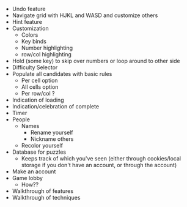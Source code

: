 - Undo feature
- Navigate grid with HJKL and WASD and customize others
- Hint feature
- Customization
  - Colors
  - Key binds
  - Number highlighting
  - row/col highlighting
- Hold (some key) to skip over numbers or loop around to other side
- Difficulty Selector
- Populate all candidates with basic rules
  - Per cell option
  - All cells option
  - Per row/col ?
- Indication of loading
- Indication/celebration of complete
- Timer
- People
  - Names
    - Rename yourself
    - Nickname others
  - Recolor yourself
- Database for puzzles
  - Keeps track of which you've seen (either through cookies/local storage if you don't have an account, or through the account)
- Make an account
- Game lobby
  - How??
- Walkthrough of features
- Walkthrough of techniques



